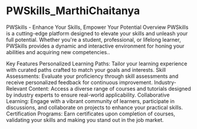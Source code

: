 # PWSkills_MarthiChaitanya
PWSkills - Enhance Your Skills, Empower Your Potential  Overview PWSkills is a cutting-edge platform designed to elevate your skills and unleash your full potential. Whether you're a student, professional, or lifelong learner, PWSkills provides a dynamic and interactive environment for honing your abilities and acquiring new competencies..

Key Features
Personalized Learning Paths: Tailor your learning experience with curated paths crafted to match your goals and interests.
Skill Assessments: Evaluate your proficiency through skill assessments and receive personalized feedback for continuous improvement.
Industry-Relevant Content: Access a diverse range of courses and tutorials designed by industry experts to ensure real-world applicability.
Collaborative Learning: Engage with a vibrant community of learners, participate in discussions, and collaborate on projects to enhance your practical skills.
Certification Programs: Earn certificates upon completion of courses, validating your skills and making you stand out in the job market.
